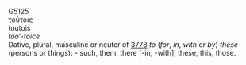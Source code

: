 <body>
  <p>G5125<br>  τούτοις  <br> toutois  <br><i>too‘-toice </i><br>Dative, plural, masculine or neuter of <a href="g3778.htm">3778</a>  <i>to</i> (<i>for</i>, <i>in</i>, <i>with</i> or <i>by</i>) <i>these</i> (persons or things): - such, them, there [-in, -with], these, this, those.<br></p>
 </body>